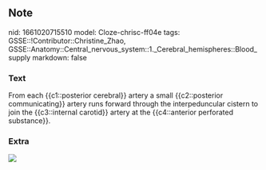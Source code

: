 ## Note
nid: 1661020715510
model: Cloze-chrisc-ff04e
tags: GSSE::!Contributor::Christine_Zhao, GSSE::Anatomy::Central_nervous_system::1._Cerebral_hemispheres::Blood_supply
markdown: false

### Text
<div>
  <div>
    <div>
      <div>
        From each {{c1::posterior cerebral}} artery a small
        {{c2::posterior communicating}} artery runs forward through
        the interpeduncular cistern to join the {{c3::internal
        carotid}} artery at the {{c4::anterior perforated
        substance}}.
      </div>
    </div>
  </div>
</div>

### Extra
<img src="paste-5d824c0d117dc4730d52030b60630f41bbc4804c.jpg">
